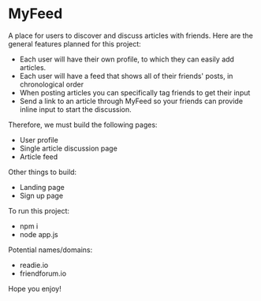 # MyFeed
A place for users to discover and discuss articles with friends. Here are the general features planned for this project:
- Each user will have their own profile, to which they can easily add articles.
- Each user will have a feed that shows all of their friends' posts, in chronological order
- When posting articles you can specifically tag friends to get their input
- Send a link to an article through MyFeed so your friends can provide inline input to start the discussion.

Therefore, we must build the following pages:
- User profile
- Single article discussion page
- Article feed

Other things to build: 
- Landing page
- Sign up page

To run this project:
- npm i
- node app.js

Potential names/domains:
- readie.io
- friendforum.io



Hope you enjoy!

